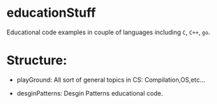 # educationStuff
Educational code examples in couple of languages including `C`, `C++`, `go`.

# Structure:
- playGround: All sort of general topics in CS: Compilation,OS,etc...

- desginPatterns: Desgin Patterns educational code.




